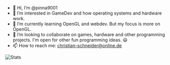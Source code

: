 - 👋 Hi, I’m @pinna9001
- 👀 I’m interested in GameDev and how operating systems and hardware work.
- 🌱 I’m currently learning OpenGL and webdev. But my focus is more on OpenGL.
- 💞️ I’m looking to collaborate on games, hardware and other programming projects. I'm open for other fun programming ideas. 😃
- 📫 How to reach me: christian-schneider@online.de

<!---
pinna9001/pinna9001 is a ✨ special ✨ repository because its `README.md` (this file) appears on your GitHub profile.
You can click the Preview link to take a look at your changes.
--->
![Stats](https://github-readme-stats.vercel.app/api?username=pinna9001&theme=react&show_icons=true)
